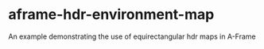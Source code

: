 # aframe-hdr-environment-map
An example demonstrating the use of equirectangular hdr maps in A-Frame
